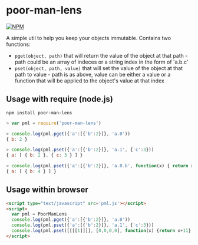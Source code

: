 # poor-man-lens

[![NPM](https://img.shields.io/npm/v/poor-man-lens.svg)](https://www.npmjs.org/package/poor-man-lens)

A simple util to help you keep your objects immutable. Contains two functions:

* ``pget(object, path)`` that will return the value of the object at that path - path could be an array of indeces or a string index in the form of 'a.b.c'
* ``pset(object, path, value)`` that will set the value of the object at that path to value - path is as above, value can be either a value or a function that will be applied to the object's value at that index

## Usage with require (node.js)

```
npm install poor-man-lens
```

``` javascript
> var pml = require('poor-man-lens')

> console.log(pml.pget({'a':[{'b':2}]}, 'a.0'))
{ b: 2 }

> console.log(pml.pset({'a':[{'b':2}]}, 'a.1', {'c':3}))
{ a: [ { b: 2 }, { c: 3 } ] }

> console.log(pml.pset({'a':[{'b':2}]}, 'a.0.b', function(x) { return x*x } ))
{ a: [ { b: 4 } ] }
```

## Usage within browser
``` html
<script type="text/javascript" src='pml.js'></script>
<script>
  var pml = PoorManLens
  console.log(pml.pget({'a':[{'b':2}]}, 'a.0'))
  console.log(pml.pset({'a':[{'b':2}]}, 'a.1', {'c':3}))
  console.log(pml.pset([[[[1]]]], [0,0,0,0], function(x) {return x+11}))
</script>  
```
